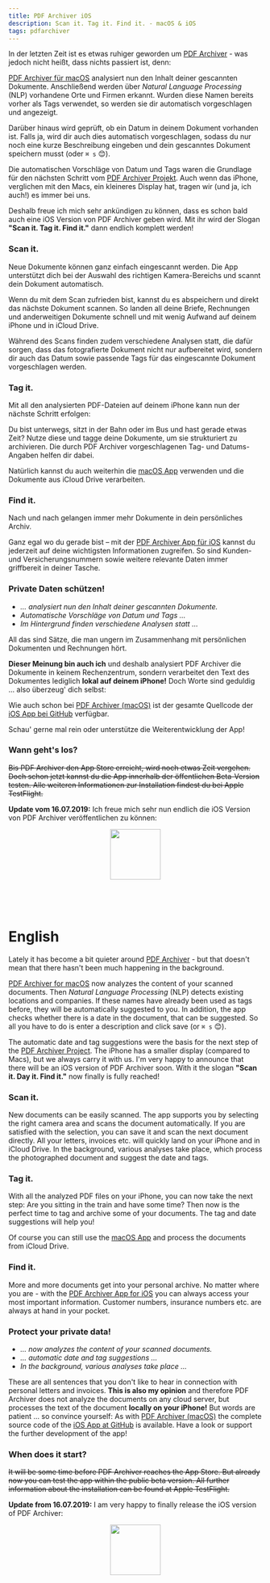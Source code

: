 ```yaml
---
title: PDF Archiver iOS
description: Scan it. Tag it. Find it. - macOS & iOS
tags: pdfarchiver
---
```


In der letzten Zeit ist es etwas ruhiger geworden um [PDF Archiver](https://pdf-archiver.io) - was jedoch nicht heißt, dass nichts passiert ist, denn:

[PDF Archiver für macOS](https://macos.pdf-archiver.io) analysiert nun den Inhalt deiner gescannten Dokumente.
Anschließend werden über *Natural Language Processing* (NLP) vorhandene Orte und Firmen erkannt.
Wurden diese Namen bereits vorher als Tags verwendet, so werden sie dir automatisch vorgeschlagen und angezeigt.

Darüber hinaus wird geprüft, ob ein Datum in deinem Dokument vorhanden ist.
Falls ja, wird dir auch dies automatisch vorgeschlagen, sodass du nur noch eine kurze Beschreibung eingeben und dein gescanntes Dokument speichern musst (oder `⌘ s` 😊).

Die automatischen Vorschläge von Datum und Tags waren die Grundlage für den nächsten Schritt vom [PDF Archiver Projekt](http://github.com/pdf-Archiver/).
Auch wenn das iPhone, verglichen mit den Macs, ein kleineres Display hat, tragen wir (und ja, ich auch!) es immer bei uns.

Deshalb freue ich mich sehr ankündigen zu können, dass es schon bald auch eine iOS Version von PDF Archiver geben wird.
Mit ihr wird der Slogan **"Scan it. Tag it. Find it."** dann endlich komplett werden!

### Scan it.
Neue Dokumente können ganz einfach eingescannt werden. Die App unterstützt dich bei der Auswahl des richtigen Kamera-Bereichs und scannt dein Dokument automatisch.

Wenn du mit dem Scan zufrieden bist, kannst du es abspeichern und direkt das nächste Dokument scannen. So landen all deine Briefe, Rechnungen und anderweitigen Dokumente schnell und mit wenig Aufwand auf deinem iPhone und in iCloud Drive.

Während des Scans finden zudem verschiedene Analysen statt, die dafür sorgen, dass das fotografierte Dokument nicht nur aufbereitet wird, sondern dir auch das Datum sowie passende Tags für das eingescannte Dokument vorgeschlagen werden.

### Tag it.
Mit all den analysierten PDF-Dateien auf deinem iPhone kann nun der nächste Schritt erfolgen:

Du bist unterwegs, sitzt in der Bahn oder im Bus und hast gerade etwas Zeit? Nutze diese und tagge deine Dokumente, um sie strukturiert zu archivieren. Die durch PDF Archiver vorgeschlagenen Tag- und Datums-Angaben helfen dir dabei.

Natürlich kannst du auch weiterhin die [macOS App](https://macos.pdf-archiver.io) verwenden und die Dokumente aus iCloud Drive verarbeiten.

### Find it.
Nach und nach gelangen immer mehr Dokumente in dein persönliches Archiv.

Ganz egal wo du gerade bist – mit der [PDF Archiver App für iOS](https://ios.pdf-archiver.io) kannst du jederzeit auf deine wichtigsten Informationen zugreifen.
So sind Kunden- und Versicherungsnummern sowie weitere relevante Daten immer griffbereit in deiner Tasche.

### Private Daten schützen!
- *... analysiert nun den Inhalt deiner gescannten Dokumente.*
- *Automatische Vorschläge von Datum und Tags ...*
- *Im Hintergrund finden verschiedene Analysen statt ...*

All das sind Sätze, die man ungern im Zusammenhang mit persönlichen Dokumenten und Rechnungen hört.

**Dieser Meinung bin auch ich** und deshalb analysiert PDF Archiver die Dokumente in keinem Rechenzentrum, sondern verarbeitet den Text des Dokumentes lediglich **lokal auf deinem iPhone!**
Doch Worte sind geduldig ... also überzeug' dich selbst:

Wie auch schon bei [PDF Archiver (macOS)](https://github.com/pdf-archiver/PDF-Archiver) ist der gesamte Quellcode der [iOS App bei GitHub](https://github.com/pdf-archiver/PDF-Archive-Viewer) verfügbar.

Schau' gerne mal rein oder unterstütze die Weiterentwicklung der App!

### Wann geht's los?

~~Bis PDF Archiver den App Store erreicht, wird noch etwas Zeit vergehen.
Doch schon jetzt kannst du die App innerhalb der öffentlichen Beta-Version testen.
Alle weiteren Informationen zur Installation findest du bei Apple TestFlight.~~

**Update vom 16.07.2019:** Ich freue mich sehr nun endlich die iOS Version von PDF Archiver veröffentlichen zu können:
<p align="center">
<a href="https://ios.pdf-archiver.io" target="itunes_store">
  <img src="/img/AppIcon-PDFArchiveViewer.svg" width="100px">
</a>
<br><br>
<a href="https://ios.pdf-archiver.io" style="display:inline-block;overflow:hidden;background:url(https://linkmaker.itunes.apple.com/assets/shared/badges/en-us/appstore-lrg.svg) no-repeat;width:135px;height:40px;"></a>
</p>


# English

Lately it has become a bit quieter around [PDF Archiver](https://pdf-archiver.io) - but that doesn't mean that there hasn't been much happening in the background.

[PDF Archiver for macOS](https://macos.pdf-archiver.io) now analyzes the content of your scanned documents.
Then *Natural Language Processing* (NLP) detects existing locations and companies.
If these names have already been used as tags before, they will be automatically suggested to you.
In addition, the app checks whether there is a date in the document, that can be suggested.
So all you have to do is enter a description and click save (or `⌘ s` 😊).

The automatic date and tag suggestions were the basis for the next step of the [PDF Archiver Project](http://github.com/pdf-Archiver/).
The iPhone has a smaller display (compared to Macs), but we always carry it with us.
I'm very happy to announce that there will be an iOS version of PDF Archiver soon.
With it the slogan **"Scan it. Day it. Find it."** now finally is fully reached!

### Scan it.
New documents can be easily scanned.
The app supports you by selecting the right camera area and scans the document automatically.
If you are satisfied with the selection, you can save it and scan the next document directly.
All your letters, invoices etc. will quickly land on your iPhone and in iCloud Drive.
In the background, various analyses take place, which process the photographed document and suggest the date and tags.

### Tag it.
With all the analyzed PDF files on your iPhone, you can now take the next step:
Are you sitting in the train and have some time?
Then now is the perfect time to tag and archive some of your documents.
The tag and date suggestions will help you!

Of course you can still use the [macOS App](https://macos.pdf-archiver.io) and process the documents from iCloud Drive.

### Find it.
More and more documents get into your personal archive.
No matter where you are - with the [PDF Archiver App for iOS](https://ios.pdf-archiver.io) you can always access your most important information.
Customer numbers, insurance numbers etc. are always at hand in your pocket.

### Protect your private data!
- *... now analyzes the content of your scanned documents.*
- *... automatic date and tag suggestions ...*
- *In the background, various analyses take place ...*

These are all sentences that you don't like to hear in connection with personal letters and invoices.
**This is also my opinion** and therefore PDF Archiver does not analyze the documents on any cloud server, but processes the text of the document **locally on your iPhone!**
But words are patient ... so convince yourself:
As with [PDF Archiver (macOS)](https://github.com/pdf-archiver/PDF-Archiver) the complete source code of the [iOS App at GitHub](https://github.com/pdf-archiver/PDF-Archive-Viewer) is available.
Have a look or support the further development of the app!

### When does it start?

~~It will be some time before PDF Archiver reaches the App Store.
But already now you can test the app within the public beta version.
All further information about the installation can be found at Apple TestFlight.~~

**Update from 16.07.2019:** I am very happy to finally release the iOS version of PDF Archiver:
<p align="center">
<a href="https://ios.pdf-archiver.io" target="itunes_store">
  <img src="/img/AppIcon-PDFArchiveViewer.svg" width="100px">
</a>
<br><br>
<a href="https://ios.pdf-archiver.io" style="display:inline-block;overflow:hidden;background:url(https://linkmaker.itunes.apple.com/assets/shared/badges/en-us/appstore-lrg.svg) no-repeat;width:135px;height:40px;"></a>
</p>
